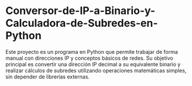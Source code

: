 # Conversor-de-IP-a-Binario-y-Calculadora-de-Subredes-en-Python
Este proyecto es un programa en Python que permite trabajar de forma manual con direcciones IP y conceptos básicos de redes. Su objetivo principal es convertir una dirección IP decimal a su equivalente binario y realizar cálculos de subredes utilizando operaciones matemáticas simples, sin depender de librerías externas.
